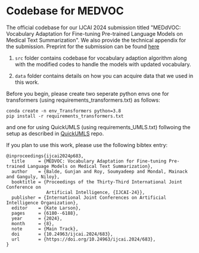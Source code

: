 # Codebase for MEDVOC
 The official codebase for our IJCAI 2024 submission titled "MEDdVOC: Vocabulary Adaptation for Fine-tuning Pre-trained Language Models on Medical Text Summarization". We also provide the technical appendix for the submission. Preprint for the submission can be found [here](https://arxiv.org/abs/2405.04163)

 1.  ```src``` folder contains codebase for vocabulary adaption algorithm along with the modified codes to handle the models with updated vocabulary.

 2. ```data``` folder contains details on how you can acquire data that we used in this work.

Before you begin, please create two seperate python envs one for transformers (using requirements_transformers.txt) as follows:
```
conda create -n env_Transformers python=3.8
pip install -r requirements_transformers.txt
```

and one for using QuickUMLS (using requirements_UMLS.txt) follwoing the setup as described in [QuickUMLS](https://github.com/Georgetown-IR-Lab/QuickUMLS) repo.


If you plan to use this work, please use the following bibtex entry:

```
@inproceedings{ijcai2024p683,
  title     = {MEDVOC: Vocabulary Adaptation for Fine-tuning Pre-trained Language Models on Medical Text Summarization},
  author    = {Balde, Gunjan and Roy, Soumyadeep and Mondal, Mainack and Ganguly, Niloy},
  booktitle = {Proceedings of the Thirty-Third International Joint Conference on
               Artificial Intelligence, {IJCAI-24}},
  publisher = {International Joint Conferences on Artificial Intelligence Organization},
  editor    = {Kate Larson},
  pages     = {6180--6188},
  year      = {2024},
  month     = {8},
  note      = {Main Track},
  doi       = {10.24963/ijcai.2024/683},
  url       = {https://doi.org/10.24963/ijcai.2024/683},
}
```
